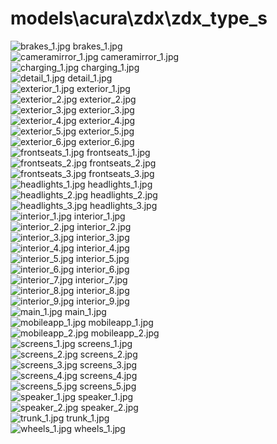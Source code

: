 <h1>models\acura\zdx\zdx_type_s</h1>
<div class="container text-center">
<div class="row">
<div class="col col-lg-2 col-6">
<img src="https://media.evkx.net/multimedia/models/acura/zdx/zdx_type_s/brakes_1_xst.jpg" class="img-thumbnail" alt="brakes_1.jpg">
brakes_1.jpg
</div>
<div class="col col-lg-2 col-6">
<img src="https://media.evkx.net/multimedia/models/acura/zdx/zdx_type_s/cameramirror_1_xst.jpg" class="img-thumbnail" alt="cameramirror_1.jpg">
cameramirror_1.jpg
</div>
<div class="col col-lg-2 col-6">
<img src="https://media.evkx.net/multimedia/models/acura/zdx/zdx_type_s/charging_1_xst.jpg" class="img-thumbnail" alt="charging_1.jpg">
charging_1.jpg
</div>
<div class="col col-lg-2 col-6">
<img src="https://media.evkx.net/multimedia/models/acura/zdx/zdx_type_s/detail_1_xst.jpg" class="img-thumbnail" alt="detail_1.jpg">
detail_1.jpg
</div>
<div class="col col-lg-2 col-6">
<img src="https://media.evkx.net/multimedia/models/acura/zdx/zdx_type_s/exterior_1_xst.jpg" class="img-thumbnail" alt="exterior_1.jpg">
exterior_1.jpg
</div>
<div class="col col-lg-2 col-6">
<img src="https://media.evkx.net/multimedia/models/acura/zdx/zdx_type_s/exterior_2_xst.jpg" class="img-thumbnail" alt="exterior_2.jpg">
exterior_2.jpg
</div>
<div class="col col-lg-2 col-6">
<img src="https://media.evkx.net/multimedia/models/acura/zdx/zdx_type_s/exterior_3_xst.jpg" class="img-thumbnail" alt="exterior_3.jpg">
exterior_3.jpg
</div>
<div class="col col-lg-2 col-6">
<img src="https://media.evkx.net/multimedia/models/acura/zdx/zdx_type_s/exterior_4_xst.jpg" class="img-thumbnail" alt="exterior_4.jpg">
exterior_4.jpg
</div>
<div class="col col-lg-2 col-6">
<img src="https://media.evkx.net/multimedia/models/acura/zdx/zdx_type_s/exterior_5_xst.jpg" class="img-thumbnail" alt="exterior_5.jpg">
exterior_5.jpg
</div>
<div class="col col-lg-2 col-6">
<img src="https://media.evkx.net/multimedia/models/acura/zdx/zdx_type_s/exterior_6_xst.jpg" class="img-thumbnail" alt="exterior_6.jpg">
exterior_6.jpg
</div>
<div class="col col-lg-2 col-6">
<img src="https://media.evkx.net/multimedia/models/acura/zdx/zdx_type_s/frontseats_1_xst.jpg" class="img-thumbnail" alt="frontseats_1.jpg">
frontseats_1.jpg
</div>
<div class="col col-lg-2 col-6">
<img src="https://media.evkx.net/multimedia/models/acura/zdx/zdx_type_s/frontseats_2_xst.jpg" class="img-thumbnail" alt="frontseats_2.jpg">
frontseats_2.jpg
</div>
<div class="col col-lg-2 col-6">
<img src="https://media.evkx.net/multimedia/models/acura/zdx/zdx_type_s/frontseats_3_xst.jpg" class="img-thumbnail" alt="frontseats_3.jpg">
frontseats_3.jpg
</div>
<div class="col col-lg-2 col-6">
<img src="https://media.evkx.net/multimedia/models/acura/zdx/zdx_type_s/headlights_1_xst.jpg" class="img-thumbnail" alt="headlights_1.jpg">
headlights_1.jpg
</div>
<div class="col col-lg-2 col-6">
<img src="https://media.evkx.net/multimedia/models/acura/zdx/zdx_type_s/headlights_2_xst.jpg" class="img-thumbnail" alt="headlights_2.jpg">
headlights_2.jpg
</div>
<div class="col col-lg-2 col-6">
<img src="https://media.evkx.net/multimedia/models/acura/zdx/zdx_type_s/headlights_3_xst.jpg" class="img-thumbnail" alt="headlights_3.jpg">
headlights_3.jpg
</div>
<div class="col col-lg-2 col-6">
<img src="https://media.evkx.net/multimedia/models/acura/zdx/zdx_type_s/interior_1_xst.jpg" class="img-thumbnail" alt="interior_1.jpg">
interior_1.jpg
</div>
<div class="col col-lg-2 col-6">
<img src="https://media.evkx.net/multimedia/models/acura/zdx/zdx_type_s/interior_2_xst.jpg" class="img-thumbnail" alt="interior_2.jpg">
interior_2.jpg
</div>
<div class="col col-lg-2 col-6">
<img src="https://media.evkx.net/multimedia/models/acura/zdx/zdx_type_s/interior_3_xst.jpg" class="img-thumbnail" alt="interior_3.jpg">
interior_3.jpg
</div>
<div class="col col-lg-2 col-6">
<img src="https://media.evkx.net/multimedia/models/acura/zdx/zdx_type_s/interior_4_xst.jpg" class="img-thumbnail" alt="interior_4.jpg">
interior_4.jpg
</div>
<div class="col col-lg-2 col-6">
<img src="https://media.evkx.net/multimedia/models/acura/zdx/zdx_type_s/interior_5_xst.jpg" class="img-thumbnail" alt="interior_5.jpg">
interior_5.jpg
</div>
<div class="col col-lg-2 col-6">
<img src="https://media.evkx.net/multimedia/models/acura/zdx/zdx_type_s/interior_6_xst.jpg" class="img-thumbnail" alt="interior_6.jpg">
interior_6.jpg
</div>
<div class="col col-lg-2 col-6">
<img src="https://media.evkx.net/multimedia/models/acura/zdx/zdx_type_s/interior_7_xst.jpg" class="img-thumbnail" alt="interior_7.jpg">
interior_7.jpg
</div>
<div class="col col-lg-2 col-6">
<img src="https://media.evkx.net/multimedia/models/acura/zdx/zdx_type_s/interior_8_xst.jpg" class="img-thumbnail" alt="interior_8.jpg">
interior_8.jpg
</div>
<div class="col col-lg-2 col-6">
<img src="https://media.evkx.net/multimedia/models/acura/zdx/zdx_type_s/interior_9_xst.jpg" class="img-thumbnail" alt="interior_9.jpg">
interior_9.jpg
</div>
<div class="col col-lg-2 col-6">
<img src="https://media.evkx.net/multimedia/models/acura/zdx/zdx_type_s/main_1_xst.jpg" class="img-thumbnail" alt="main_1.jpg">
main_1.jpg
</div>
<div class="col col-lg-2 col-6">
<img src="https://media.evkx.net/multimedia/models/acura/zdx/zdx_type_s/mobileapp_1_xst.jpg" class="img-thumbnail" alt="mobileapp_1.jpg">
mobileapp_1.jpg
</div>
<div class="col col-lg-2 col-6">
<img src="https://media.evkx.net/multimedia/models/acura/zdx/zdx_type_s/mobileapp_2_xst.jpg" class="img-thumbnail" alt="mobileapp_2.jpg">
mobileapp_2.jpg
</div>
<div class="col col-lg-2 col-6">
<img src="https://media.evkx.net/multimedia/models/acura/zdx/zdx_type_s/screens_1_xst.jpg" class="img-thumbnail" alt="screens_1.jpg">
screens_1.jpg
</div>
<div class="col col-lg-2 col-6">
<img src="https://media.evkx.net/multimedia/models/acura/zdx/zdx_type_s/screens_2_xst.jpg" class="img-thumbnail" alt="screens_2.jpg">
screens_2.jpg
</div>
<div class="col col-lg-2 col-6">
<img src="https://media.evkx.net/multimedia/models/acura/zdx/zdx_type_s/screens_3_xst.jpg" class="img-thumbnail" alt="screens_3.jpg">
screens_3.jpg
</div>
<div class="col col-lg-2 col-6">
<img src="https://media.evkx.net/multimedia/models/acura/zdx/zdx_type_s/screens_4_xst.jpg" class="img-thumbnail" alt="screens_4.jpg">
screens_4.jpg
</div>
<div class="col col-lg-2 col-6">
<img src="https://media.evkx.net/multimedia/models/acura/zdx/zdx_type_s/screens_5_xst.jpg" class="img-thumbnail" alt="screens_5.jpg">
screens_5.jpg
</div>
<div class="col col-lg-2 col-6">
<img src="https://media.evkx.net/multimedia/models/acura/zdx/zdx_type_s/speaker_1_xst.jpg" class="img-thumbnail" alt="speaker_1.jpg">
speaker_1.jpg
</div>
<div class="col col-lg-2 col-6">
<img src="https://media.evkx.net/multimedia/models/acura/zdx/zdx_type_s/speaker_2_xst.jpg" class="img-thumbnail" alt="speaker_2.jpg">
speaker_2.jpg
</div>
<div class="col col-lg-2 col-6">
<img src="https://media.evkx.net/multimedia/models/acura/zdx/zdx_type_s/trunk_1_xst.jpg" class="img-thumbnail" alt="trunk_1.jpg">
trunk_1.jpg
</div>
<div class="col col-lg-2 col-6">
<img src="https://media.evkx.net/multimedia/models/acura/zdx/zdx_type_s/wheels_1_xst.jpg" class="img-thumbnail" alt="wheels_1.jpg">
wheels_1.jpg
</div>
</div>
</div>
